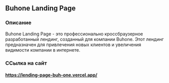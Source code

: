 ## Buhone Landing Page

### Описание

Buhone Landing Page - это профессионально кроссбраузерное  разработанный лендинг, созданный для компании Buhone. Этот лендинг предназначен для привлечения новых клиентов и увеличения видимости компании в интернете.

### ССылка на сайт 
#### https://lending-page-buh-one.vercel.app/
